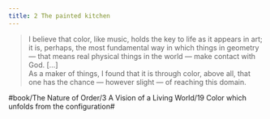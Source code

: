```yaml
---
title: 2 The painted kitchen
---
```


> I believe that color, like music, holds the key to life as it appears in art; it is, perhaps, the most fundamental way in which things in geometry — that means real physical things in the world — make contact with God. […]  
> As a maker of things, I found that it is through color, above all, that one has the chance — however slight — of reaching this domain.  

#book/The Nature of Order/3 A Vision of a Living World/19 Color which unfolds from the configuration#
